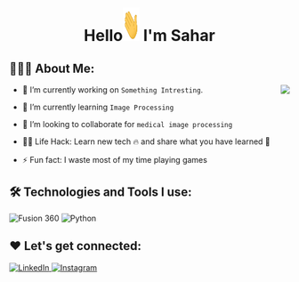 <h1 align="center">Hello<img src="https://raw.githubusercontent.com/ABSphreak/ABSphreak/master/gifs/Hi.gif" width="30px" height="60px"> I'm Sahar</h1>



<!--<div align="center">
  <img src ="./banner.png" />
  
</div>

 <br/>-->

## 👨🏻‍💻 About Me:

<img  src="https://miro.medium.com/v2/resize:fit:700/0*NgUtI3tYLhuq5Vy0.gif" height="290px" align="right" />

- 🔭 I’m currently working on `Something Intresting`.

- 🌱 I’m currently learning `Image Processing`

- 👯 I’m looking to collaborate for `medical image processing `

- 👨‍💻 Life Hack: Learn new tech :fire: and share what you have learned :tada:

- ⚡ Fun fact: I waste most of my time playing games

## 🛠️ Technologies and Tools I use:

<p>
<img alt="Fusion 360" src="https://img.shields.io/badge/Fusion%20360-ED1C24?style=for-the-badge&logo=autodesk&logoColor=white" height="25px"/>
<img alt="Python" src="https://img.shields.io/badge/Python-14354C?style=for-the-badge&logo=python&logoColor=white" height="25px"/>

## ❤️ Let's get connected:

<p><a href="https://www.linkedin.com/in/sahar-s-bb8baa286?utm_source=share&utm_campaign=share_via&utm_content=profile&utm_medium=android_app/" target="_blank"><img alt="LinkedIn" src="https://img.shields.io/badge/linkedin-%230077B5.svg?&style=for-the-badge&logo=linkedin&logoColor=white"  height="30px"/>
</a><a href="https://www.instagram.com/sahar_s.675?igsh=cTAxaDF4bTkwaWhu" target="_blank"><img alt="Instagram" src="https://img.shields.io/badge/Instagram-E4405F?style=for-the-badge&logo=instagram&logoColor=white"  height="30px"/></a>
</p>
